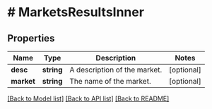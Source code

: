 # # MarketsResultsInner

## Properties

Name | Type | Description | Notes
------------ | ------------- | ------------- | -------------
**desc** | **string** | A description of the market. | [optional]
**market** | **string** | The name of the market. | [optional]

[[Back to Model list]](../../README.md#models) [[Back to API list]](../../README.md#endpoints) [[Back to README]](../../README.md)
